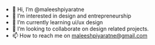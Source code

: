 - 👋 Hi, I’m @maleeshpiyaratne
- 👀 I’m interested in design and entrepreneurship
- 🌱 I’m currently learning ui/ux design
- 💞️ I’m looking to collaborate on design related projects.
- 📫 How to reach me on maleeshpiyaratne@gmail.com

<!---
maleeshpiyaratne/maleeshpiyaratne is a ✨ special ✨ repository because its `README.md` (this file) appears on your GitHub profile.
You can click the Preview link to take a look at your changes.
--->
